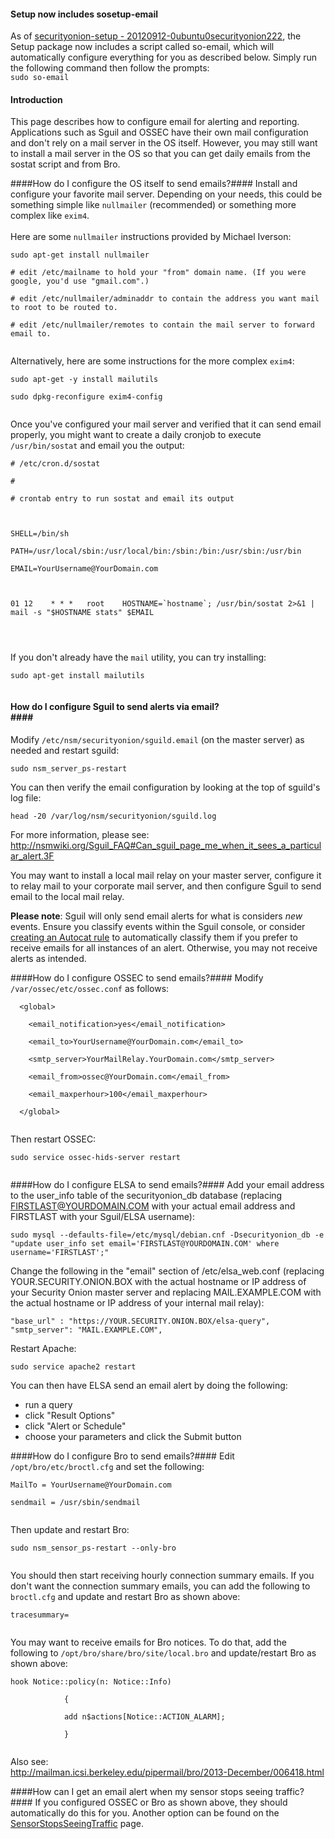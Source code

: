#### Setup now includes sosetup-email
As of [securityonion-setup - 20120912-0ubuntu0securityonion222](http://blog.securityonion.net/2016/07/securityonion-setup-20120912.html), the Setup package now includes a script called so-email, which will automatically configure everything for you as described below.  Simply run the following command then follow the prompts:  
`sudo so-email`

#### Introduction ####

This page describes how to configure email for alerting and reporting.  Applications such as Sguil and OSSEC have their own mail configuration and don't rely on a mail server in the OS itself.  However, you may still want to install a mail server in the OS so that you can get daily emails from the sostat script and from Bro.

####How do I configure the OS itself to send emails?####
Install and configure your favorite mail server.  Depending on your needs, this could be something simple like `nullmailer` (recommended) or something more complex like `exim4`.<br>
<br>
Here are some `nullmailer` instructions provided by Michael Iverson:<br>
<pre><code>sudo apt-get install nullmailer<br>
# edit /etc/mailname to hold your "from" domain name. (If you were google, you'd use "gmail.com".)<br>
# edit /etc/nullmailer/adminaddr to contain the address you want mail to root to be routed to.<br>
# edit /etc/nullmailer/remotes to contain the mail server to forward email to. <br>
</code></pre>
Alternatively, here are some instructions for the more complex `exim4`:<br>
<pre><code>sudo apt-get -y install mailutils<br>
sudo dpkg-reconfigure exim4-config<br>
</code></pre>
Once you've configured your mail server and verified that it can send email properly, you might want to create a daily cronjob to execute `/usr/bin/sostat` and email you the output:<br>
<pre><code># /etc/cron.d/sostat<br>
#<br>
# crontab entry to run sostat and email its output<br>
<br>
SHELL=/bin/sh<br>
PATH=/usr/local/sbin:/usr/local/bin:/sbin:/bin:/usr/sbin:/usr/bin<br>
EMAIL=YourUsername@YourDomain.com<br>
<br>
01 12    * * *   root    HOSTNAME=`hostname`; /usr/bin/sostat 2&gt;&amp;1 | mail -s "$HOSTNAME stats" $EMAIL<br>
<br>
</code></pre>

If you don't already have the `mail` utility, you can try installing:<br>
<pre><code>sudo apt-get install mailutils<br>
</code></pre>

#### How do I configure Sguil to send alerts via email?<br>####
Modify `/etc/nsm/securityonion/sguild.email` (on the master server) as needed and restart sguild:
```
sudo nsm_server_ps-restart
```
You can then verify the email configuration by looking at the top of sguild's log file:
```
head -20 /var/log/nsm/securityonion/sguild.log
```
For more information, please see:<br>
<a href='http://nsmwiki.org/Sguil_FAQ#Can_sguil_page_me_when_it_sees_a_particular_alert.3F'><a href='http://nsmwiki.org/Sguil_FAQ#Can_sguil_page_me_when_it_sees_a_particular_alert.3F'>http://nsmwiki.org/Sguil_FAQ#Can_sguil_page_me_when_it_sees_a_particular_alert.3F</a></a>

You may want to install a local mail relay on your master server, configure it to relay mail to your corporate mail server, and then configure Sguil to send email to the local mail relay.

**Please note**: Sguil will only send email alerts for what is considers *new* events. Ensure you classify events within the Sguil console, or consider [creating an Autocat rule](https://github.com/Security-Onion-Solutions/security-onion/wiki/ManagingAlerts#autocategorize-events) to automatically classify them if you prefer to receive emails for all instances of an alert.  Otherwise, you may not receive alerts as intended.

####How do I configure OSSEC to send emails?####
Modify `/var/ossec/etc/ossec.conf` as follows:<br>
<pre><code>  &lt;global&gt;<br>
    &lt;email_notification&gt;yes&lt;/email_notification&gt;<br>
    &lt;email_to&gt;YourUsername@YourDomain.com&lt;/email_to&gt;<br>
    &lt;smtp_server&gt;YourMailRelay.YourDomain.com&lt;/smtp_server&gt;<br>
    &lt;email_from&gt;ossec@YourDomain.com&lt;/email_from&gt;<br>
    &lt;email_maxperhour&gt;100&lt;/email_maxperhour&gt;<br>
  &lt;/global&gt;<br>
</code></pre>
Then restart OSSEC:<br>
<pre><code>sudo service ossec-hids-server restart<br>
</code></pre>

####How do I configure ELSA to send emails?####
Add your email address to the user_info table of the securityonion_db database (replacing FIRSTLAST@YOURDOMAIN.COM with your actual email address and FIRSTLAST with your Sguil/ELSA username):
```
sudo mysql --defaults-file=/etc/mysql/debian.cnf -Dsecurityonion_db -e "update user_info set email='FIRSTLAST@YOURDOMAIN.COM' where username='FIRSTLAST';"
```
Change the following in the "email" section of /etc/elsa_web.conf (replacing YOUR.SECURITY.ONION.BOX with the actual hostname or IP address of your Security Onion master server and replacing MAIL.EXAMPLE.COM with the actual hostname or IP address of your internal mail relay):
```
"base_url" : "https://YOUR.SECURITY.ONION.BOX/elsa-query",
"smtp_server": "MAIL.EXAMPLE.COM",
```
Restart Apache:
```
sudo service apache2 restart
```
You can then have ELSA send an email alert by doing the following:
* run a query
* click "Result Options"
* click "Alert or Schedule"
* choose your parameters and click the Submit button



####How do I configure Bro to send emails?####
Edit `/opt/bro/etc/broctl.cfg` and set the following:<br>
<pre><code>MailTo = YourUsername@YourDomain.com<br>
sendmail = /usr/sbin/sendmail<br>
</code></pre>
Then update and restart Bro:<br>
<pre><code>sudo nsm_sensor_ps-restart --only-bro<br>
</code></pre>

You should then start receiving hourly connection summary emails.  If you don't want the connection summary emails, you can add the following to `broctl.cfg` and update and restart Bro as shown above:<br>
<pre><code>tracesummary=<br>
</code></pre>

You may want to receive emails for Bro notices.  To do that, add the following to `/opt/bro/share/bro/site/local.bro` and update/restart Bro as shown above:<br>
<pre><code>hook Notice::policy(n: Notice::Info)<br>
            {<br>
            add n$actions[Notice::ACTION_ALARM];<br>
            }<br>
</code></pre>
Also see:<br>
<a href='http://mailman.icsi.berkeley.edu/pipermail/bro/2013-December/006418.html'>http://mailman.icsi.berkeley.edu/pipermail/bro/2013-December/006418.html</a>

####How can I get an email alert when my sensor stops seeing traffic?####
If you configured OSSEC or Bro as shown above, they should automatically do this for you.  Another option can be found on the [SensorStopsSeeingTraffic](SensorStopsSeeingTraffic) page.